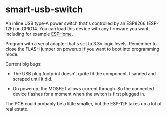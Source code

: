 smart-usb-switch
===

An inline USB type-A power switch that's controlled by an ESP8266
(ESP-12F) on GPIO14. You can load this device with any firmware you
want, including for example [ESPHome](https://esphome.io).

Program with a serial adapter that's set to 3.3v logic
levels. Remember to close the FLASH jumper on powerup if you want to
boot into programming mode.

Current big bugs:

- The USB plug footprint doesn't quite fit the component. I sanded and
  scraped until it did.

- On powerup, the MOSFET allows current through. So the connected
  device flashes for a moment when the switch is first plugged in.

The PCB could probably be a little smaller, but the ESP-12F takes up a
lot of real estate.
